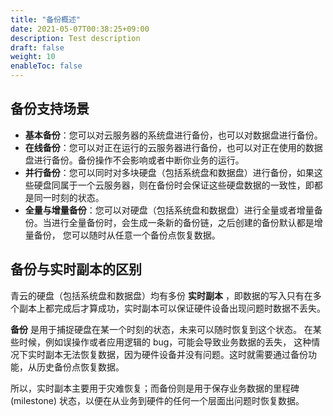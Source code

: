 ```yaml
---
title: "备份概述"
date: 2021-05-07T00:38:25+09:00
description: Test description
draft: false
weight: 10
enableToc: false
---
```


## 备份支持场景

- **基本备份**：您可以对云服务器的系统盘进行备份，也可以对数据盘进行备份。
- **在线备份**：您可以对正在运行的云服务器进行备份，也可以对正在使用的数据盘进行备份。备份操作不会影响或者中断你业务的运行。
- **并行备份**：您可以同时对多块硬盘（包括系统盘和数据盘）进行备份，如果这些硬盘同属于一个云服务器，则在备份时会保证这些硬盘数据的一致性，即都是同一时刻的状态。
- **全量与增量备份**：您可以对硬盘（包括系统盘和数据盘）进行全量或者增量备份。当进行全量备份时，会生成一条新的备份链，之后创建的备份默认都是增量备份， 您可以随时从任意一个备份点恢复数据。

##  备份与实时副本的区别

青云的硬盘（包括系统盘和数据盘）均有多份 **实时副本** ，即数据的写入只有在多个副本上都完成后才算成功，实时副本可以保证硬件设备出现问题时数据不丢失。

**备份** 是用于捕捉硬盘在某一个时刻的状态，未来可以随时恢复到这个状态。 在某些时候，例如误操作或者应用逻辑的 bug，可能会导致业务数据的丢失， 这种情况下实时副本无法恢复数据，因为硬件设备并没有问题。这时就需要通过备份功能，从历史备份点恢复数据。

所以，实时副本主要用于灾难恢复；而备份则是用于保存业务数据的里程碑 (milestone) 状态，以便在从业务到硬件的任何一个层面出问题时恢复数据。